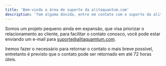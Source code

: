 ```yaml
---
title: 'Bem-vindo a área de suporte da alitaquantum.com'
description: 'Tem alguma dúvida, entre em contato com o suporte da alitaquantum.com'
---
```


Somos um projeto pequeno ainda em expansão, que visa priorizar o relacionamento ao cliente, para facilitar o contato conosco, você pode estar enviando um e-mail para [suporte@alitaquamtum.com](mail:suporte@alitaquantum.com).

Iremos fazer o necessário para retornar o contato o mais breve possível, entretanto é previsto que o contato pode ser retornado em até 72 horas úteis.

